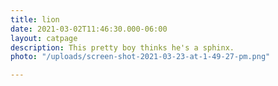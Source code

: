 ```yaml
---
title: lion
date: 2021-03-02T11:46:30.000-06:00
layout: catpage
description: This pretty boy thinks he's a sphinx.
photo: "/uploads/screen-shot-2021-03-23-at-1-49-27-pm.png"

---
```

